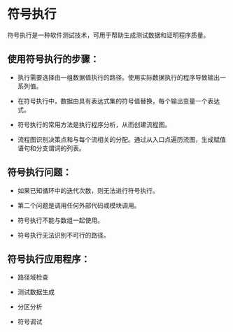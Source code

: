 # 符号执行

符号执行是一种软件测试技术，可用于帮助生成测试数据和证明程序质量。

## 使用符号执行的步骤：

* 执行需要选择由一组数据值执行的路径。使用实际数据执行的程序导致输出一系列值。

* 在符号执行中，数据由具有表达式集的符号值替换，每个输出变量一个表达式。

* 符号执行的常用方法是执行程序分析，从而创建流程图。

* 流程图识别决策点和与每个流相关的分配。通过从入口点遍历流图，生成赋值语句和分支谓词的列表。

## 符号执行问题：

* 如果已知循环中的迭代次数，则无法进行符号执行。

* 第二个问题是调用任何外部代码或模块调用。

* 符号执行不能与数组一起使用。

* 符号执行无法识别不可行的路径。

## 符号执行应用程序：

* 路径域检查

* 测试数据生成

* 分区分析

* 符号调试
